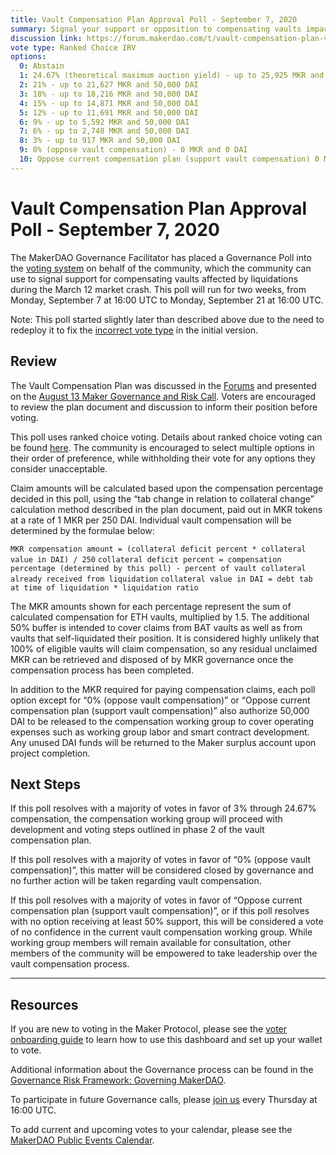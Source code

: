 ```yaml
---
title: Vault Compensation Plan Approval Poll - September 7, 2020
summary: Signal your support or opposition to compensating vaults impacted by Black Thursday losses
discussion link: https://forum.makerdao.com/t/vault-compensation-plan-v2/3584/97
vote type: Ranked Choice IRV
options:
  0: Abstain
  1: 24.67% (theoretical maximum auction yield) - up to 25,925 MKR and 50,000 DAI
  2: 21% - up to 21,627 MKR and 50,000 DAI
  3: 18% - up to 18,216 MKR and 50,000 DAI
  4: 15% - up to 14,871 MKR and 50,000 DAI
  5: 12% - up to 11,691 MKR and 50,000 DAI
  6: 9% - up to 5,592 MKR and 50,000 DAI
  7: 6% - up to 2,748 MKR and 50,000 DAI
  8: 3% - up to 917 MKR and 50,000 DAI
  9: 0% (oppose vault compensation) - 0 MKR and 0 DAI
  10: Oppose current compensation plan (support vault compensation) 0 MKR and 0 DAI
---
```


# Vault Compensation Plan Approval Poll - September 7, 2020

The MakerDAO Governance Facilitator has placed a Governance Poll into the [voting system](https://vote.makerdao.com/polling) on behalf of the community, which the community can use to signal support for compensating vaults affected by liquidations during the March 12 market crash. This poll will run for two weeks, from Monday, September 7 at 16:00 UTC to Monday, September 21 at 16:00 UTC.

Note: This poll started slightly later than described above due to the need to redeploy it to fix the [incorrect vote type](https://forum.makerdao.com/t/error-in-vault-compensation-poll/4024) in the initial version.

## Review

The Vault Compensation Plan was discussed in the [Forums](https://forum.makerdao.com/t/vault-compensation-plan-v2/3584/97) and presented on the [August 13 Maker Governance and Risk Call](https://forum.makerdao.com/t/agenda-discussion-scientific-governance-and-risk-105-thursday-august-13-4-00-pm-utc/3570). Voters are encouraged to review the plan document and discussion to inform their position before voting.

This poll uses ranked choice voting. Details about ranked choice voting can be found [here](https://forum.makerdao.com/t/signal-request-add-ranked-choice-voting-as-an-option-for-governance-polls/1274). The community is encouraged to select multiple options in their order of preference, while withholding their vote for any options they consider unacceptable.

Claim amounts will be calculated based upon the compensation percentage decided in this poll, using the “tab change in relation to collateral change” calculation method described in the plan document, paid out in MKR tokens at a rate of 1 MKR per 250 DAI. Individual vault compensation will be determined by the formulae below:

`MKR compensation amount = (collateral deficit percent * collateral value in DAI) / 250`
`collateral deficit percent = compensation percentage (determined by this poll) - percent of vault collateral already received from liquidation`
`collateral value in DAI = debt tab at time of liquidation * liquidation ratio`

The MKR amounts shown for each percentage represent the sum of calculated compensation for ETH vaults, multiplied by 1.5. The additional 50% buffer is intended to cover claims from BAT vaults as well as from vaults that self-liquidated their position. It is considered highly unlikely that 100% of eligible vaults will claim compensation, so any residual unclaimed MKR can be retrieved and disposed of by MKR governance once the compensation process has been completed.

In addition to the MKR required for paying compensation claims, each poll option except for “0% (oppose vault compensation)” or “Oppose current compensation plan (support vault compensation)” also authorize 50,000 DAI to be released to the compensation working group to cover operating expenses such as working group labor and smart contract development. Any unused DAI funds will be returned to the Maker surplus account upon project completion.

## Next Steps

If this poll resolves with a majority of votes in favor of 3% through 24.67% compensation, the compensation working group will proceed with development and voting steps outlined in phase 2 of the vault compensation plan.

If this poll resolves with a majority of votes in favor of “0% (oppose vault compensation)”, this matter will be considered closed by governance and no further action will be taken regarding vault compensation.

If this poll resolves with a majority of votes in favor of “Oppose current compensation plan (support vault compensation)”, or if this poll resolves with no option receiving at least 50% support, this will be considered a vote of no confidence in the current vault compensation working group. While working group members will remain available for consultation, other members of the community will be empowered to take leadership over the vault compensation process.

---

## Resources

If you are new to voting in the Maker Protocol, please see the [voter onboarding guide](https://community-development.makerdao.com/onboarding/voter-onboarding) to learn how to use this dashboard and set up your wallet to vote.

Additional information about the Governance process can be found in the [Governance Risk Framework: Governing MakerDAO](https://community-development.makerdao.com/governance/governance-risk-framework).

To participate in future Governance calls, please [join us](https://community-development.makerdao.com/governance/governance-and-risk-meetings) every Thursday at 16:00 UTC.

To add current and upcoming votes to your calendar, please see the [MakerDAO Public Events Calendar](https://calendar.google.com/calendar/embed?src=makerdao.com_3efhm2ghipksegl009ktniomdk@group.calendar.google.com&ctz=America/Los_Angeles&pli=1).
